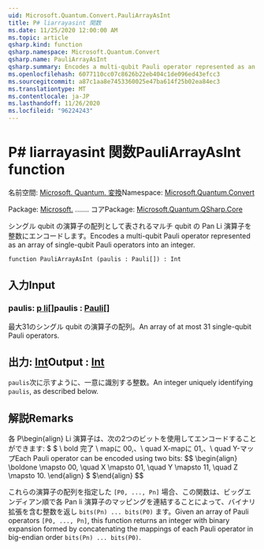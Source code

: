 ```yaml
---
uid: Microsoft.Quantum.Convert.PauliArrayAsInt
title: P# liarrayasint 関数
ms.date: 11/25/2020 12:00:00 AM
ms.topic: article
qsharp.kind: function
qsharp.namespace: Microsoft.Quantum.Convert
qsharp.name: PauliArrayAsInt
qsharp.summary: Encodes a multi-qubit Pauli operator represented as an array of single-qubit Pauli operators into an integer.
ms.openlocfilehash: 6077110cc07c8626b22eb404c1de096ed43efcc3
ms.sourcegitcommit: a87c1aa8e7453360025e47ba614f25b02ea84ec3
ms.translationtype: MT
ms.contentlocale: ja-JP
ms.lasthandoff: 11/26/2020
ms.locfileid: "96224243"
---
```

# <a name="pauliarrayasint-function"></a><span data-ttu-id="d37fe-102">P# liarrayasint 関数</span><span class="sxs-lookup"><span data-stu-id="d37fe-102">PauliArrayAsInt function</span></span>

<span data-ttu-id="d37fe-103">名前空間: [Microsoft. Quantum. 変換](xref:Microsoft.Quantum.Convert)</span><span class="sxs-lookup"><span data-stu-id="d37fe-103">Namespace: [Microsoft.Quantum.Convert](xref:Microsoft.Quantum.Convert)</span></span>

<span data-ttu-id="d37fe-104">Package: [Microsoft.](https://nuget.org/packages/Microsoft.Quantum.QSharp.Core) ....... コア</span><span class="sxs-lookup"><span data-stu-id="d37fe-104">Package: [Microsoft.Quantum.QSharp.Core](https://nuget.org/packages/Microsoft.Quantum.QSharp.Core)</span></span>


<span data-ttu-id="d37fe-105">シングル qubit の演算子の配列として表されるマルチ qubit の Pan Li 演算子を整数にエンコードします。</span><span class="sxs-lookup"><span data-stu-id="d37fe-105">Encodes a multi-qubit Pauli operator represented as an array of single-qubit Pauli operators into an integer.</span></span>

```qsharp
function PauliArrayAsInt (paulis : Pauli[]) : Int
```


## <a name="input"></a><span data-ttu-id="d37fe-106">入力</span><span class="sxs-lookup"><span data-stu-id="d37fe-106">Input</span></span>

### <a name="paulis--pauli"></a><span data-ttu-id="d37fe-107">paulis: [p li](xref:microsoft.quantum.lang-ref.pauli)[]</span><span class="sxs-lookup"><span data-stu-id="d37fe-107">paulis : [Pauli](xref:microsoft.quantum.lang-ref.pauli)[]</span></span>

<span data-ttu-id="d37fe-108">最大31のシングル qubit の演算子の配列。</span><span class="sxs-lookup"><span data-stu-id="d37fe-108">An array of at most 31 single-qubit Pauli operators.</span></span>



## <a name="output--int"></a><span data-ttu-id="d37fe-109">出力: [Int](xref:microsoft.quantum.lang-ref.int)</span><span class="sxs-lookup"><span data-stu-id="d37fe-109">Output : [Int](xref:microsoft.quantum.lang-ref.int)</span></span>

<span data-ttu-id="d37fe-110">`paulis`次に示すように、一意に識別する整数。</span><span class="sxs-lookup"><span data-stu-id="d37fe-110">An integer uniquely identifying `paulis`, as described below.</span></span>

## <a name="remarks"></a><span data-ttu-id="d37fe-111">解説</span><span class="sxs-lookup"><span data-stu-id="d37fe-111">Remarks</span></span>

<span data-ttu-id="d37fe-112">各 P\begin{align} Li 演算子は、次の2つのビットを使用してエンコードすることができます: $ $ \ bold 完了 \ mapに 00,、\ quad X-mapに 01,、\ quad Y-マップ</span><span class="sxs-lookup"><span data-stu-id="d37fe-112">Each Pauli operator can be encoded using two bits: $$ \begin{align} \boldone \mapsto 00, \quad X \mapsto 01, \quad Y \mapsto 11, \quad Z \mapsto 10.</span></span>
<span data-ttu-id="d37fe-113">\end{align} $ $</span><span class="sxs-lookup"><span data-stu-id="d37fe-113">\end{align} $$</span></span>

<span data-ttu-id="d37fe-114">これらの演算子の配列を指定した `[P0, ..., Pn]` 場合、この関数は、ビッグエンディアン順で各 Pan li 演算子のマッピングを連結することによって、バイナリ拡張を含む整数を返し `bits(Pn) ... bits(P0)` ます。</span><span class="sxs-lookup"><span data-stu-id="d37fe-114">Given an array of Pauli operators `[P0, ..., Pn]`, this function returns an integer with binary expansion formed by concatenating the mappings of each Pauli operator in big-endian order `bits(Pn) ... bits(P0)`.</span></span>